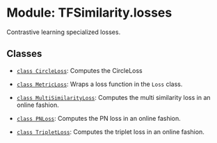 # Module: TFSimilarity.losses





Contrastive learning specialized losses.



## Classes

- [`class CircleLoss`](../TFSimilarity/losses/CircleLoss.md): Computes the CircleLoss

- [`class MetricLoss`](../TFSimilarity/losses/MetricLoss.md): Wraps a loss function in the `Loss` class.

- [`class MultiSimilarityLoss`](../TFSimilarity/losses/MultiSimilarityLoss.md): Computes the multi similarity loss in an online fashion.

- [`class PNLoss`](../TFSimilarity/losses/PNLoss.md): Computes the PN loss in an online fashion.

- [`class TripletLoss`](../TFSimilarity/losses/TripletLoss.md): Computes the triplet loss in an online fashion.

